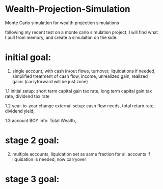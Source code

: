 # Wealth-Projection-Simulation
Monte Carlo simulation for wealth projection simulations

following my recent test on a monte carlo simulation project, I will find what I pull from memory, and create a simulaiton on the side.

# initial goal:

1. single account, with cash in/out flows, turnover, liquidations if needed, simplified treatment of cash flow, income, unrealized gain, realized gains (carryforward will be just zone)

  1.1 initial setup: short term capital gain tax rate, long term capital gain tax rate, dividend tax rate

  1.2 year-to-year change external setup: cash flow needs, total return rate, dividend yield, 

  1.3 account BOY info: Total Wealth, 

# stage 2 goal:
2. multiple accounts, liquidation set as same fraction for all accounts if liquidation is needed, now carryover

# stage 3 goal:

